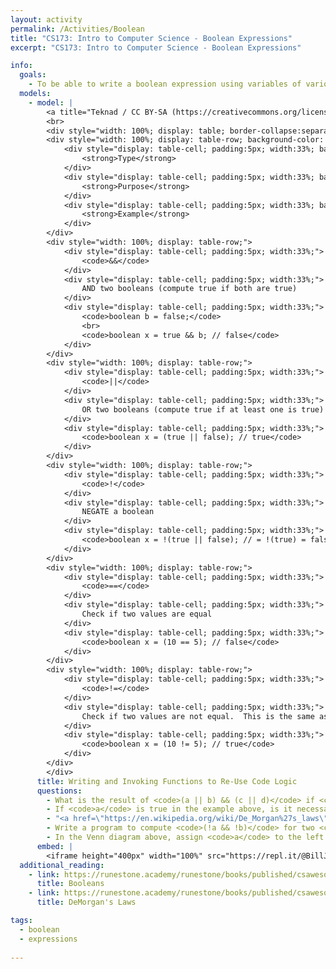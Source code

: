 ```yaml
---
layout: activity
permalink: /Activities/Boolean
title: "CS173: Intro to Computer Science - Boolean Expressions"
excerpt: "CS173: Intro to Computer Science - Boolean Expressions"

info:
  goals: 
    - To be able to write a boolean expression using variables of various types
  models:
    - model: |
        <a title="Teknad / CC BY-SA (https://creativecommons.org/licenses/by-sa/4.0)" href="https://commons.wikimedia.org/wiki/File:Demorganlaws.svg"><img width="256" alt="Demorganlaws" src="https://upload.wikimedia.org/wikipedia/commons/thumb/0/06/Demorganlaws.svg/256px-Demorganlaws.svg.png"></a>
        <br>
        <div style="width: 100%; display: table; border-collapse:separate; border-spacing:5px;">
        <div style="width: 100%; display: table-row; background-color: black; color: white;">
            <div style="display: table-cell; padding:5px; width:33%; background-color: black; color: white;">
                <strong>Type</strong>
            </div>
            <div style="display: table-cell; padding:5px; width:33%; background-color: black; color: white;">
                <strong>Purpose</strong>
            </div>
            <div style="display: table-cell; padding:5px; width:33%; background-color: black; color: white;">
                <strong>Example</strong>
            </div>
        </div>
        <div style="width: 100%; display: table-row;">
            <div style="display: table-cell; padding:5px; width:33%;">
                <code>&&</code>
            </div>
            <div style="display: table-cell; padding:5px; width:33%;">
                AND two booleans (compute true if both are true)
            </div>
            <div style="display: table-cell; padding:5px; width:33%;">
                <code>boolean b = false;</code>
                <br>
                <code>boolean x = true && b; // false</code>
            </div>
        </div>
        <div style="width: 100%; display: table-row;">
            <div style="display: table-cell; padding:5px; width:33%;">
                <code>||</code>
            </div>
            <div style="display: table-cell; padding:5px; width:33%;">
                OR two booleans (compute true if at least one is true)
            </div>
            <div style="display: table-cell; padding:5px; width:33%;">
                <code>boolean x = (true || false); // true</code>
            </div>
        </div>  
        <div style="width: 100%; display: table-row;">
            <div style="display: table-cell; padding:5px; width:33%;">
                <code>!</code>
            </div>
            <div style="display: table-cell; padding:5px; width:33%;">
                NEGATE a boolean
            </div>
            <div style="display: table-cell; padding:5px; width:33%;">
                <code>boolean x = !(true || false); // = !(true) = false</code>
            </div>
        </div>   
        <div style="width: 100%; display: table-row;">
            <div style="display: table-cell; padding:5px; width:33%;">
                <code>==</code>
            </div>
            <div style="display: table-cell; padding:5px; width:33%;">
                Check if two values are equal
            </div>
            <div style="display: table-cell; padding:5px; width:33%;">
                <code>boolean x = (10 == 5); // false</code>
            </div>
        </div>  
        <div style="width: 100%; display: table-row;">
            <div style="display: table-cell; padding:5px; width:33%;">
                <code>!=</code>
            </div>
            <div style="display: table-cell; padding:5px; width:33%;">
                Check if two values are not equal.  This is the same as <code>!(x == y)</code>
            </div>
            <div style="display: table-cell; padding:5px; width:33%;">
                <code>boolean x = (10 != 5); // true</code>
            </div>
        </div>          
        </div>
      title: Writing and Invoking Functions to Re-Use Code Logic
      questions:
        - What is the result of <code>(a || b) && (c || d)</code> if <code>a = true</code>, <code>b = true</code>, <code>c = false</code>, <code>d = false</code>?
        - If <code>a</code> is true in the example above, is it necessary to evaluate <code>b</code> at all?
        - "<a href=\"https://en.wikipedia.org/wiki/De_Morgan%27s_laws\">DeMorgan’s Law</a> allows you to simplify a boolean expression by &quot;factoring out&quot; a negation, and flipping an AND to an OR (and vice-versa).  For example, <code>(!a && !b)</code> is equivalent to <code>!(a || b)</code>. The reverse procedure also works - negating the outside, negating each term on the inside, and flipping the operator: <code>!(a || b)</code> is equivalent to <code>(!a && !b)</code>.  Re-write <code>!(a && !b)</code> using DeMorgan’s Law."
        - Write a program to compute <code>(!a && !b)</code> for two <code>boolean</code> variables, and then to compute the DeMorgan's Law version of that expression.  Try it with all four combinations of boolean variables (true/true, false/false, true/false, false/true), and print both results to verify that they are equivalent.
        - In the Venn diagram above, assign <code>a</code> to the left circle, and <code>b</code> to the right circle.  Fill in <code>!a || !b</code>.  Now fill in <code>!(a && b)</code>.  How do they differ?
      embed: |
        <iframe height="400px" width="100%" src="https://repl.it/@BillJr99/JavaBooleanExample?lite=true" scrolling="no" frameborder="no" allowtransparency="true" allowfullscreen="true" sandbox="allow-forms allow-pointer-lock allow-popups allow-same-origin allow-scripts allow-modals"></iframe>        
  additional_reading:
    - link: https://runestone.academy/runestone/books/published/csawesome/Unit3-If-Statements/topic-3-1-booleans.html
      title: Booleans
    - link: https://runestone.academy/runestone/books/published/csawesome/Unit3-If-Statements/topic-3-6-DeMorgan.html 
      title: DeMorgan's Laws    

tags:
  - boolean
  - expressions
  
---
```


